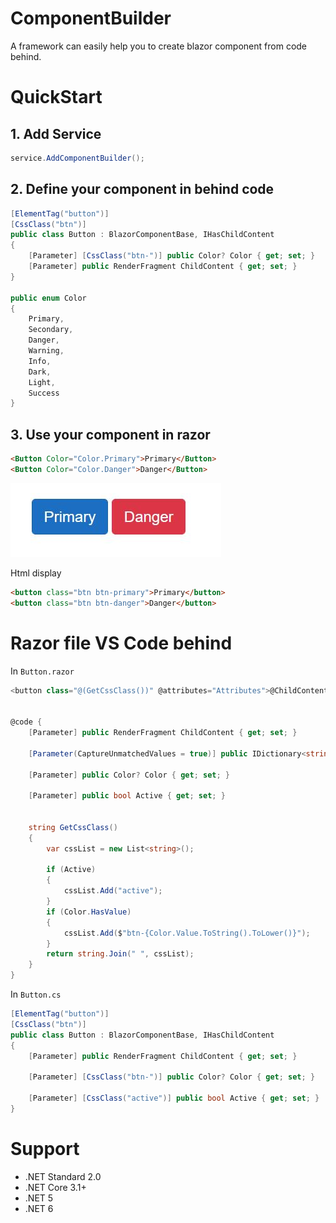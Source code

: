 # ComponentBuilder
A framework can easily help you to create blazor component from code behind.

# QuickStart

## 1. Add Service
```cs
service.AddComponentBuilder();
```

## 2. Define your component in behind code
```cs
[ElementTag("button")]
[CssClass("btn")]
public class Button : BlazorComponentBase, IHasChildContent
{
    [Parameter] [CssClass("btn-")] public Color? Color { get; set; }
    [Parameter] public RenderFragment ChildContent { get; set; }
}

public enum Color
{
    Primary,
    Secondary,
    Danger,
    Warning,
    Info,
    Dark,
    Light,
    Success
}
```

## 3. Use your component in razor
```html
<Button Color="Color.Primary">Primary</Button>
<Button Color="Color.Danger">Danger</Button>
```

![](assets\demo1.jpg)

Html display
```html
<button class="btn btn-primary">Primary</button>
<button class="btn btn-danger">Danger</button>
```

# Razor file VS Code behind

In `Button.razor`
```cs
<button class="@(GetCssClass())" @attributes="Attributes">@ChildContent</button>


@code {
    [Parameter] public RenderFragment ChildContent { get; set; }

    [Parameter(CaptureUnmatchedValues = true)] public IDictionary<string, object> Attributes { get; set; }

    [Parameter] public Color? Color { get; set; }

    [Parameter] public bool Active { get; set; }


    string GetCssClass()
    {
        var cssList = new List<string>();

        if (Active)
        {
            cssList.Add("active");
        }
        if (Color.HasValue)
        {
            cssList.Add($"btn-{Color.Value.ToString().ToLower()}");
        }
        return string.Join(" ", cssList);
    }
}
```

In `Button.cs`
```cs
[ElementTag("button")]
[CssClass("btn")]
public class Button : BlazorComponentBase, IHasChildContent
{
    [Parameter] public RenderFragment ChildContent { get; set; }

    [Parameter] [CssClass("btn-")] public Color? Color { get; set; }

    [Parameter] [CssClass("active")] public bool Active { get; set; }
}
```

# Support
* .NET Standard 2.0
* .NET Core 3.1+
* .NET 5
* .NET 6